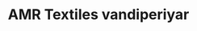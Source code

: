 ---
title: "AMR Textiles vandiperiyar"
url: /vandiperiyar/amr-textiles-vandiperiyar/
shop: clothes
---